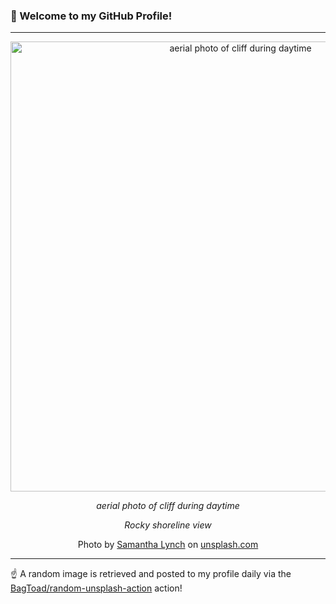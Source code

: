### 👋 Welcome to my GitHub Profile!

----

<div align="center">
  <img width="720" src="https://images.unsplash.com/photo-1477204505220-510cd0d57764?crop=entropy&cs=tinysrgb&fit=max&fm=jpg&ixid=M3w1NTI0OTR8MHwxfHJhbmRvbXx8fHx8fHx8fDE3MzYyMzAzODR8&ixlib=rb-4.0.3&q=80&w=1080" alt="aerial photo of cliff during daytime">
  
  <em>aerial photo of cliff during daytime</em>
  
  <em>Rocky shoreline view</em>
  
  Photo by [Samantha Lynch](https://scribblesbysamco.wordpress.com) on [unsplash.com](https://unsplash.com/)
</div>

----

☝️ A random image is retrieved and posted to my profile daily via the [BagToad/random-unsplash-action](https://github.com/BagToad/random-unsplash-action) action!
